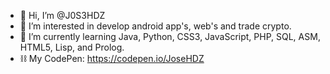 - 👋 Hi, I’m @J0S3HDZ
- 👀 I’m interested in develop android app's, web's and trade crypto.
- 🌱 I’m currently learning Java, Python, CSS3, JavaScript, PHP, SQL, ASM, HTML5, Lisp, and Prolog.
- ⛓️ My CodePen: https://codepen.io/JoseHDZ
<!---
J0S3HDZ/J0S3HDZ is a ✨ special ✨ repository because its `README.md` (this file) appears on your GitHub profile.
You can click the Preview link to take a look at your changes.
--->
